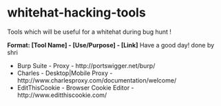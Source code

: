 whitehat-hacking-tools
======================

Tools which will be useful for a whitehat during bug hunt !

<b>Format: [Tool Name] - [Use/Purpose] - [Link]</b>
Have a good day!
done by shri
<ul>
<li>Burp Suite - Proxy - http://portswigger.net/burp/
<li>Charles - Desktop|Mobile Proxy - http://www.charlesproxy.com/documentation/welcome/
<li>EditThisCookie - Browser Cookie Editor - http://www.editthiscookie.com/
</ul>
